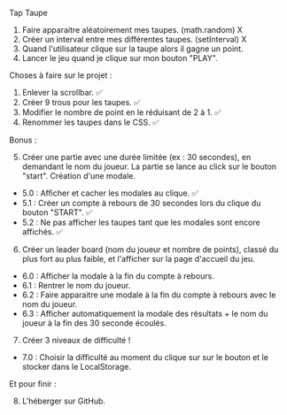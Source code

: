 Tap Taupe

1. Faire apparaitre aléatoirement mes taupes. (math.random) X
2. Créer un interval entre mes différentes taupes. (setInterval) X
3. Quand l'utilisateur clique sur la taupe alors il gagne un point.
4. Lancer le jeu quand je clique sur mon bouton "PLAY".





Choses à faire sur le projet :

1. Enlever la scrollbar. ✅
2. Créer 9 trous pour les taupes. ✅
3. Modifier le nombre de point en le réduisant de 2 à 1. ✅
4. Renommer les taupes dans le CSS. ✅



Bonus : 

5. Créer une partie avec une durée limitée (ex : 30 secondes), en demandant le nom du joueur. La partie se lance au click sur le bouton "start". Création d'une modale.

- 5.0 : Afficher et cacher les modales au clique. ✅
- 5.1 : Créer un compte à rebours de 30 secondes lors du clique du bouton "START". ✅
- 5.2 : Ne pas afficher les taupes tant que les modales sont encore affichés. ✅


6. Créer un leader board (nom du joueur et nombre de points), classé du plus fort au plus faible, et l'afficher sur la page d'accueil du jeu.

- 6.0 : Afficher la modale à la fin du compte à rebours.
- 6.1 : Rentrer le nom du joueur.
- 6.2 : Faire apparaitre une modale à la fin du compte à rebours avec le nom du joueur.
- 6.3 : Afficher automatiquement la modale des résultats + le nom du joueur à la fin des 30 seconde écoulés.



7. Créer 3 niveaux de difficulté !

- 7.0 : Choisir la difficulté au moment du clique sur sur le bouton et le stocker dans le LocalStorage.




Et pour finir :

8. L'héberger sur GitHub.